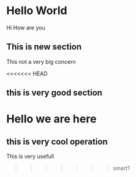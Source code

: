 # Hello World


Hi How are you


## This is new section

This not a very big concern


<<<<<<< HEAD
## this is very good section
 

Hello we are here
=======
## this is very cool operation


This is very usefull
>>>>>>> smart1

